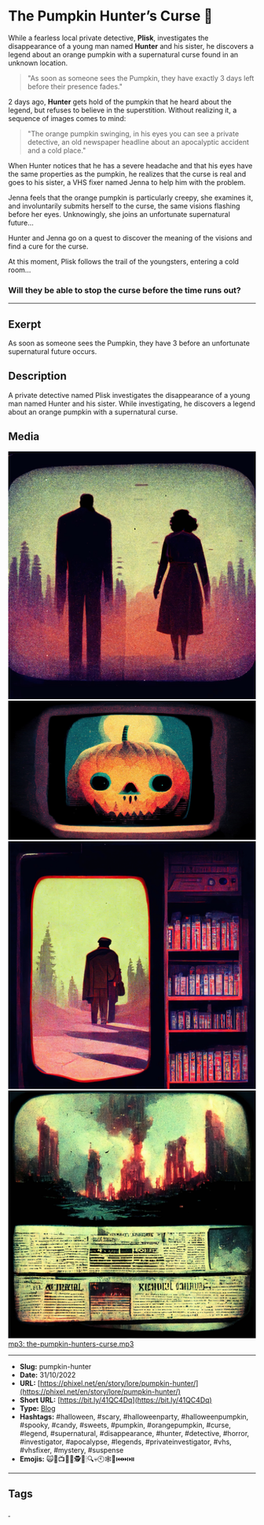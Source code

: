 # The Pumpkin Hunter’s Curse 🎃
While a fearless local private detective, **Plisk**, investigates the disappearance of a young man named **Hunter** and his sister, he discovers a legend about an orange pumpkin with a supernatural curse found in an unknown location.

> "As soon as someone sees the Pumpkin, they have exactly 3 days left before their presence fades."

2 days ago, **Hunter** gets hold of the pumpkin that he heard about the legend, but refuses to believe in the superstition. Without realizing it, a sequence of images comes to mind:

> "The orange pumpkin swinging, in his eyes you can see a private detective, an old newspaper headline about an apocalyptic accident and a cold place."

When Hunter notices that he has a severe headache and that his eyes have the same properties as the pumpkin, he realizes that the curse is real and goes to his sister, a VHS fixer named Jenna to help him with the problem.

Jenna feels that the orange pumpkin is particularly creepy, she examines it, and involuntarily submits herself to the curse, the same visions flashing before her eyes. Unknowingly, she joins an unfortunate supernatural future...

Hunter and Jenna go on a quest to discover the meaning of the visions and find a cure for the curse.

At this moment, Plisk follows the trail of the youngsters, entering a cold room…

### Will they be able to stop the curse before the time runs out?
------------
## Exerpt
As soon as someone sees the Pumpkin, they have 3 before an unfortunate supernatural future occurs.
## Description
A private detective named Plisk investigates the disappearance of a young man named Hunter and his sister. While investigating, he discovers a legend about an orange pumpkin with a supernatural curse.
## Media
<img src="media/d3ecc4c0/pumpkin-hunters-brother-sister.jpg" loading="lazy"><br>
<img src="media/b39e54f1/pumpkin-hunters-cover.jpg" loading="lazy"><br>
<img src="media/87841d55/pumpkin-hunters-detective.jpg" loading="lazy"><br>
<img src="media/5e69dc79/pumpkin-hunters-news.jpg" loading="lazy"><br>
	<a href="media/a3fdcd2b/the-pumpkin-hunters-curse.mp3" target="_media">mp3: the-pumpkin-hunters-curse.mp3</a><br>

------------
- **Slug:** pumpkin-hunter
- **Date:** 31/10/2022
- **URL:** [https://phixel.net/en/story/lore/pumpkin-hunter/](https://phixel.net/en/story/lore/pumpkin-hunter/)
- **Short URL:** [https://bit.ly/41QC4Dq](https://bit.ly/41QC4Dq)
- **Type:** [Blog](#blog)
- **Hashtags:** #halloween, #scary, #halloweenparty, #halloweenpumpkin, #spooky, #candy, #sweets, #pumpkin, #orangepumpkin, #curse, #legend, #supernatural, #disappearance, #hunter, #detective, #horror, #investigator, #apocalypse, #legends, #privateinvestigator, #vhs, #vhsfixer, #mystery, #suspense
- **Emojis:** 🙀🎃📺​👫📰🕵​🧥🕯🔍💀🕙🕸️​​​📼​⏮️​⏭️⏯️

------------
## Tags
[ ](# )
